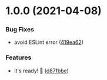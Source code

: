# 1.0.0 (2021-04-08)


### Bug Fixes

* avoid ESLint error ([419ea62](https://github.com/Dreamscapes/mocha-profiler/commit/419ea620df57f86b9b13d6a80ec46592d18c52c6))


### Features

* it's ready! 🎉 ([d87fbbe](https://github.com/Dreamscapes/mocha-profiler/commit/d87fbbe301db719b7e4ea7d7b8b97ef00e4a797a))
